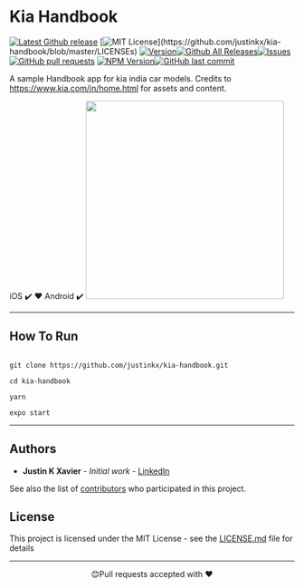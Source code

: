 # Kia Handbook

[![Latest Github release](https://img.shields.io/github/release/justinkx/kia-handbook.svg)](https://github.com/justinkx/kia-handbook/releases/latest)
[![MIT License](https://img.shields.io/apm/l/atomic-design-ui.svg?)](https://github.com/justinkx/kia-handbook/blob/master/LICENSEs)
[![Version](https://badge.fury.io/gh/tterb%2FHyde.svg)](https://badge.fury.io/gh/tterb%2FHyde)[![Github All Releases](https://img.shields.io/github/downloads/justinkx/kia-handbook/total.svg?style=flat)]()[![Issues](https://img.shields.io/github/issues-raw/justinkx/kia-handbook.svg?maxAge=25000)](https://github.com/justinkx/kia-handbook/issues) [![GitHub pull requests](https://img.shields.io/github/issues-pr/justinkx/kia-handbook.svg?style=flat)]()
[![NPM Version](https://img.shields.io/npm/v/npm.svg?style=flat)]()[![GitHub last commit](https://img.shields.io/github/last-commit/justinkx/kia-handbook.svg?style=flat)]()

A sample Handbook app for kia india car models. Credits to https://www.kia.com/in/home.html for assets and content.

iOS ✔️ ❤️ Android ✔️
<img src="https://user-images.githubusercontent.com/28846043/128819808-27e978d8-08d5-47c8-ae68-1fb827e635a6.gif" width="350">

---

## How To Run

```

git clone https://github.com/justinkx/kia-handbook.git

cd kia-handbook

yarn

expo start

```

---

## Authors

- **Justin K Xavier** - _Initial work_ - [LinkedIn](https://www.linkedin.com/in/justin-k-xavier-59b82710a/)

See also the list of [contributors](https://github.com/justinkx/RNChallenge_1/graphs/contributors) who participated in this project.

## License

This project is licensed under the MIT License - see the [LICENSE.md](LICENSE.md) file for details

---

<p align="center">😊Pull requests accepted with ❤️</p>
